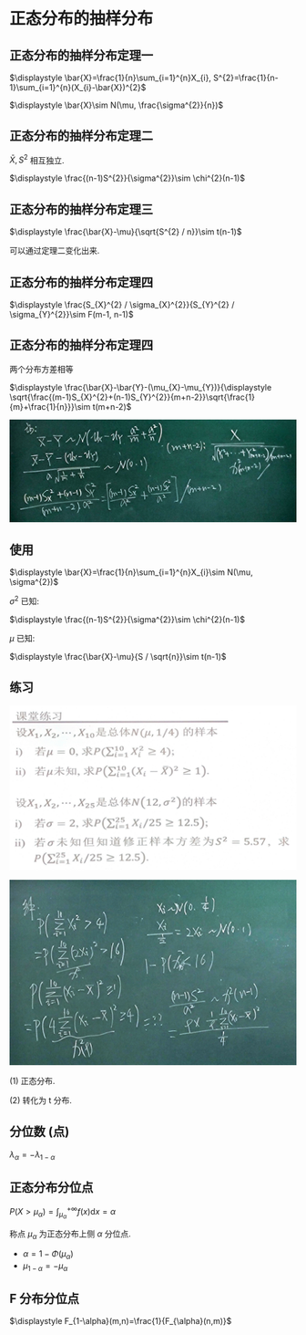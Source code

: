 # 正态分布的抽样分布

## 正态分布的抽样分布定理一

$\displaystyle \bar{X}=\frac{1}{n}\sum_{i=1}^{n}X_{i}, S^{2}=\frac{1}{n-1}\sum_{i=1}^{n}(X_{i}-\bar{X})^{2}$

$\displaystyle \bar{X}\sim N(\mu, \frac{\sigma^{2}}{n})$

## 正态分布的抽样分布定理二

$\bar{X}, S^{2}$ 相互独立.

$\displaystyle \frac{(n-1)S^{2}}{\sigma^{2}}\sim \chi^{2}(n-1)$

## 正态分布的抽样分布定理三

$\displaystyle \frac{\bar{X}-\mu}{\sqrt{S^{2} / n}}\sim t(n-1)$

可以通过定理二变化出来.

## 正态分布的抽样分布定理四

$\displaystyle \frac{S_{X}^{2} / \sigma_{X}^{2}}{S_{Y}^{2} / \sigma_{Y}^{2}}\sim F(m-1, n-1)$

## 正态分布的抽样分布定理四

两个分布方差相等

$\displaystyle \frac{\bar{X}-\bar{Y}-(\mu_{X}-\mu_{Y})}{\displaystyle \sqrt{\frac{(m-1)S_{X}^{2}+(n-1)S_{Y}^{2}}{m+n-2}}\sqrt{\frac{1}{m}+\frac{1}{n}}}\sim t(m+n-2)$

![](images/2021-12-10-11-25-28.png)

## 使用

$\displaystyle \bar{X}=\frac{1}{n}\sum_{i=1}^{n}X_{i}\sim N(\mu, \sigma^{2})$
 
$\sigma^{2}$ 已知:

$\displaystyle \frac{(n-1)S^{2}}{\sigma^{2}}\sim \chi^{2}(n-1)$

$\mu$ 已知:

$\displaystyle \frac{\bar{X}-\mu}{S / \sqrt{n}}\sim t(n-1)$

## 练习

![](images/2021-12-10-11-46-08.png)

![](images/2021-12-10-11-45-21.png)

(1) 正态分布.

(2) 转化为 t 分布.

## 分位数 (点)

$\lambda_{\alpha}=-\lambda_{1-\alpha}$

## 正态分布分位点

$\displaystyle P(X>\mu_{\alpha})=\int_{\mu_{\alpha}}^{+\infty}f(x)\mathrm{d}x=\alpha$

称点 $\mu_{\alpha}$ 为正态分布上侧 $\alpha$ 分位点.

- $\alpha=1-\Phi(\mu_{\alpha})$
- $\mu_{1-\alpha}=-\mu_{\alpha}$

## F 分布分位点

$\displaystyle F_{1-\alpha}(m,n)=\frac{1}{F_{\alpha}(n,m)}$



